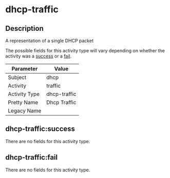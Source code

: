 dhcp-traffic
============

Description
-----------
A representation of a single DHCP packet

The possible fields for this activity type will vary depending on whether the activity was a [success](#dhcp-trafficsuccess) or a [fail](#dhcp-trafficfail).

| Parameter     | Value        |
| ------------- | ------------ |
| Subject       | dhcp         |
| Activity      | traffic      |
| Activity Type | dhcp-traffic |
| Pretty Name   | Dhcp Traffic |
| Legacy Name   |              |

dhcp-traffic:success
--------------------

There are no fields for this activity type.


dhcp-traffic:fail
-----------------

There are no fields for this activity type.
